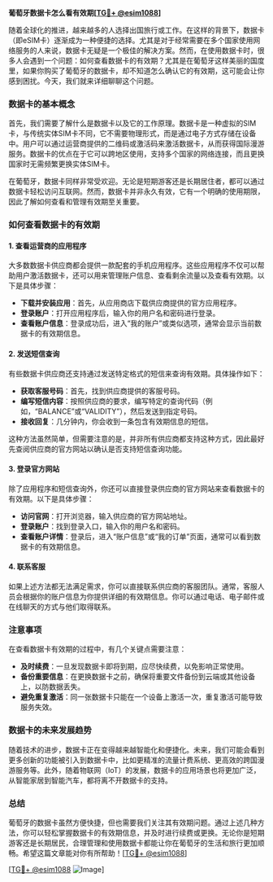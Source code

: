 **葡萄牙数据卡怎么看有效期[[TG💪+ @esim1088](https://t.me/s/esim1088)]**

随着全球化的推进，越来越多的人选择出国旅行或工作。在这样的背景下，数据卡（即eSIM卡）逐渐成为一种便捷的选择。尤其是对于经常需要在多个国家使用网络服务的人来说，数据卡无疑是一个极佳的解决方案。然而，在使用数据卡时，很多人会遇到一个问题：如何查看数据卡的有效期？尤其是在葡萄牙这样美丽的国度里，如果你购买了葡萄牙的数据卡，却不知道怎么确认它的有效期，这可能会让你感到困扰。今天，我们就来详细聊聊这个问题。

### 数据卡的基本概念

首先，我们需要了解什么是数据卡以及它的工作原理。数据卡是一种虚拟的SIM卡，与传统实体SIM卡不同，它不需要物理形式，而是通过电子方式存储在设备中。用户可以通过运营商提供的二维码或激活码来激活数据卡，从而获得国际漫游服务。数据卡的优点在于它可以跨地区使用，支持多个国家的网络连接，而且更换国家时无需频繁更换实体SIM卡。

在葡萄牙，数据卡同样非常受欢迎。无论是短期游客还是长期居住者，都可以通过数据卡轻松访问互联网。然而，数据卡并非永久有效，它有一个明确的使用期限，因此了解如何查看和管理有效期至关重要。

### 如何查看数据卡的有效期

#### 1. 查看运营商的应用程序

大多数数据卡供应商都会提供一款配套的手机应用程序。这些应用程序不仅可以帮助用户激活数据卡，还可以用来管理账户信息、查看剩余流量以及查看有效期。以下是具体步骤：

- **下载并安装应用**：首先，从应用商店下载供应商提供的官方应用程序。
- **登录账户**：打开应用程序后，输入你的用户名和密码进行登录。
- **查看账户信息**：登录成功后，进入“我的账户”或类似选项，通常会显示当前数据卡的有效期信息。

#### 2. 发送短信查询

有些数据卡供应商还支持通过发送特定格式的短信来查询有效期。具体操作如下：

- **获取客服号码**：首先，找到供应商提供的客服号码。
- **编写短信内容**：按照供应商的要求，编写特定的查询代码（例如，“BALANCE”或“VALIDITY”），然后发送到指定号码。
- **接收回复**：几分钟内，你会收到一条包含有效期信息的短信。

这种方法虽然简单，但需要注意的是，并非所有供应商都支持这种方式，因此最好先查阅供应商的官方网站以确认是否支持短信查询功能。

#### 3. 登录官方网站

除了应用程序和短信查询外，你还可以直接登录供应商的官方网站来查看数据卡的有效期。以下是具体步骤：

- **访问官网**：打开浏览器，输入供应商的官方网站地址。
- **登录账户**：找到登录入口，输入你的用户名和密码。
- **查看账户详情**：登录后，进入“账户信息”或“我的订单”页面，通常可以看到数据卡的有效期信息。

#### 4. 联系客服

如果上述方法都无法满足需求，你可以直接联系供应商的客服团队。通常，客服人员会根据你的账户信息为你提供详细的有效期信息。你可以通过电话、电子邮件或在线聊天的方式与他们取得联系。

### 注意事项

在查看数据卡有效期的过程中，有几个关键点需要注意：

- **及时续费**：一旦发现数据卡即将到期，应尽快续费，以免影响正常使用。
- **备份重要信息**：在更换数据卡之前，确保将重要文件备份到云端或其他设备上，以防数据丢失。
- **避免重复激活**：同一张数据卡只能在一个设备上激活一次，重复激活可能导致服务失效。

### 数据卡的未来发展趋势

随着技术的进步，数据卡正在变得越来越智能化和便捷化。未来，我们可能会看到更多创新的功能被引入到数据卡中，比如更精准的流量计费系统、更高效的跨国漫游服务等。此外，随着物联网（IoT）的发展，数据卡的应用场景也将更加广泛，从智能家居到智能汽车，都将离不开数据卡的支持。

### 总结

葡萄牙的数据卡虽然方便快捷，但也需要我们关注其有效期问题。通过上述几种方法，你可以轻松掌握数据卡的有效期信息，并及时进行续费或更换。无论你是短期游客还是长期居民，合理管理和使用数据卡都能让你在葡萄牙的生活和旅行更加顺畅。希望这篇文章能对你有所帮助！[[TG💪+ @esim1088](https://t.me/s/esim1088)]

[[TG💪+ @esim1088](https://t.me/s/esim1088) ![Image](https://i.postimg.cc/4NQfJmqS/Snipaste-2025-05-13-00-14-12.png)]
